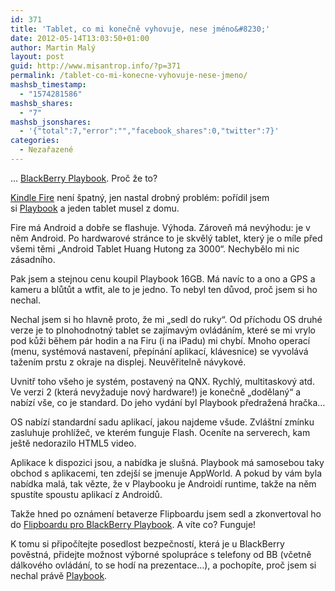 ```yaml
---
id: 371
title: 'Tablet, co mi konečně vyhovuje, nese jméno&#8230;'
date: 2012-05-14T13:03:50+01:00
author: Martin Malý
layout: post
guid: http://www.misantrop.info/?p=371
permalink: /tablet-co-mi-konecne-vyhovuje-nese-jmeno/
mashsb_timestamp:
  - "1574281586"
mashsb_shares:
  - "7"
mashsb_jsonshares:
  - '{"total":7,"error":"","facebook_shares":0,"twitter":7}'
categories:
  - Nezařazené
---
```

&#8230; [BlackBerry Playbook](http://www.amazon.com/gp/product/B004UL34EY/ref=as_li_ss_il?ie=UTF8&tag=dein-20&linkCode=as2&camp=1789&creative=390957&creativeASIN=B004UL34EY). Proč že to?

<!--more-->

[Kindle Fire](http://www.misantrop.info/flashujeme-kindle-fire-krok-za-krokem/) není špatný, jen nastal drobný problém: pořídil jsem si [Playbook](http://www.amazon.com/gp/product/B004UL34EY/ref=as_li_ss_il?ie=UTF8&tag=dein-20&linkCode=as2&camp=1789&creative=390957&creativeASIN=B004UL34EY) a jeden tablet musel z domu.<img style="border: none !important; margin: 0px !important;" src="http://www.misantrop.info/wp-content/uploads/2012/05/irtdein-20amplas2ampo1ampaB0051VVOB2" alt="" width="1" height="1" border="0" />

Fire má Android a dobře se flashuje. Výhoda. Zároveň má nevýhodu: je v něm Android. Po hardwarové stránce to je skvělý tablet, který je o míle před všemi těmi &#8222;Android Tablet Huang Hutong za 3000&#8220;. Nechybělo mi nic zásadního.

Pak jsem a stejnou cenu koupil Playbook 16GB. Má navíc to a ono a GPS a kameru a blůtůt a wtfit, ale to je jedno. To nebyl ten důvod, proč jsem si ho nechal.

Nechal jsem si ho hlavně proto, že mi &#8222;sedl do ruky&#8220;. Od příchodu OS druhé verze je to plnohodnotný tablet se zajímavým ovládáním, které se mi vrylo pod kůži během pár hodin a na Firu (i na iPadu) mi chybí. Mnoho operací (menu, systémová nastavení, přepínání aplikací, klávesnice) se vyvolává tažením prstu z okraje na displej. Neuvěřitelně návykové.

Uvnitř toho všeho je systém, postavený na QNX. Rychlý, multitaskový atd. Ve verzi 2 (která nevyžaduje nový hardware!) je konečně &#8222;dodělaný&#8220; a nabízí vše, co je standard. Do jeho vydání byl Playbook předražená hračka&#8230;

OS nabízí standardní sadu aplikací, jakou najdeme všude. Zvláštní zmínku zasluhuje prohlížeč, ve kterém funguje Flash. Oceníte na serverech, kam ještě nedorazilo HTML5 video.

Aplikace k dispozici jsou, a nabídka je slušná. Playbook má samosebou taky obchod s aplikacemi, ten zdejší se jmenuje AppWorld. A pokud by vám byla nabídka malá, tak vězte, že v Playbooku je Androidí runtime, takže na něm spustíte spoustu aplikací z Androidů.

Takže hned po oznámení betaverze Flipboardu jsem sedl a zkonvertoval ho do [Flipboardu pro BlackBerry Playbook](http://www.misantrop.info/flipboard-for-blackberry-playbook/). A víte co? Funguje!

K tomu si připočítejte posedlost bezpečností, která je u BlackBerry pověstná, přidejte možnost výborné spolupráce s telefony od BB (včetně dálkového ovládání, to se hodí na prezentace&#8230;), a pochopíte, proč jsem si nechal právě [Playbook](http://www.amazon.com/gp/product/B004UL34EY/ref=as_li_ss_il?ie=UTF8&tag=dein-20&linkCode=as2&camp=1789&creative=390957&creativeASIN=B004UL34EY).
